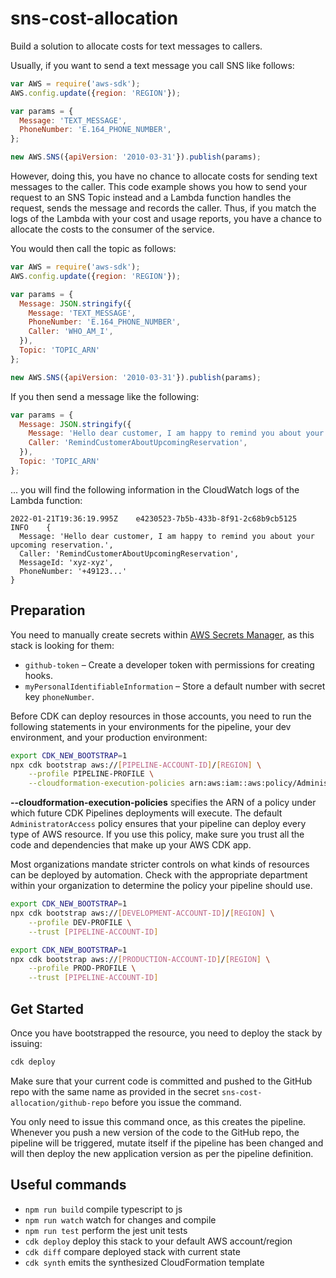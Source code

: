 # sns-cost-allocation

Build a solution to allocate costs for text messages to callers.

Usually, if you want to send a text message you call SNS like follows:

```js
var AWS = require('aws-sdk');
AWS.config.update({region: 'REGION'});

var params = {
  Message: 'TEXT_MESSAGE',
  PhoneNumber: 'E.164_PHONE_NUMBER',
};

new AWS.SNS({apiVersion: '2010-03-31'}).publish(params);
```

However, doing this, you have no chance to allocate costs for sending text messages to the caller.
This code example shows you how to send your request to an SNS Topic instead and a Lambda function handles the request, sends the message and records the caller. Thus, if you match the logs of the Lambda with your cost and usage reports, you have a chance to allocate the costs to the consumer of the service.

You would then call the topic as follows:

```js
var AWS = require('aws-sdk');
AWS.config.update({region: 'REGION'});

var params = {
  Message: JSON.stringify({
    Message: 'TEXT_MESSAGE',
    PhoneNumber: 'E.164_PHONE_NUMBER',
    Caller: 'WHO_AM_I',
  }),
  Topic: 'TOPIC_ARN'
};

new AWS.SNS({apiVersion: '2010-03-31'}).publish(params);
```

If you then send a message like the following: 

```js
var params = {
  Message: JSON.stringify({
    Message: 'Hello dear customer, I am happy to remind you about your upcoming reservation.',
    Caller: 'RemindCustomerAboutUpcomingReservation',
  }),
  Topic: 'TOPIC_ARN'
};
```

... you will find the following information in the CloudWatch logs of the Lambda function:

```
2022-01-21T19:36:19.995Z	e4230523-7b5b-433b-8f91-2c68b9cb5125	INFO	{
  Message: 'Hello dear customer, I am happy to remind you about your upcoming reservation.',
  Caller: 'RemindCustomerAboutUpcomingReservation',
  MessageId: 'xyz-xyz',
  PhoneNumber: '+49123...'
}
```

## Preparation

You need to manually create secrets within [AWS Secrets Manager](https://console.aws.amazon.com/secretsmanager/home?/listSecrets/), as this stack is looking for them:

- `github-token` – Create a developer token with permissions for creating hooks.
- `myPersonalIdentifiableInformation` – Store a default number with secret key `phoneNumber`.

Before CDK can deploy resources in those accounts, you need to run the following statements in your environments for the pipeline, your dev environment, and your production environment:

```bash
export CDK_NEW_BOOTSTRAP=1 
npx cdk bootstrap aws://[PIPELINE-ACCOUNT-ID]/[REGION] \
    --profile PIPELINE-PROFILE \
    --cloudformation-execution-policies arn:aws:iam::aws:policy/AdministratorAccess
```

**--cloudformation-execution-policies** specifies the ARN of a policy under which future CDK Pipelines deployments will execute. The default `AdministratorAccess` policy ensures that your pipeline can deploy every type of AWS resource. If you use this policy, make sure you trust all the code and dependencies that make up your AWS CDK app.

Most organizations mandate stricter controls on what kinds of resources can be deployed by automation. Check with the appropriate department within your organization to determine the policy your pipeline should use.

```bash
export CDK_NEW_BOOTSTRAP=1 
npx cdk bootstrap aws://[DEVELOPMENT-ACCOUNT-ID]/[REGION] \
    --profile DEV-PROFILE \
    --trust [PIPELINE-ACCOUNT-ID]
```

```bash
export CDK_NEW_BOOTSTRAP=1 
npx cdk bootstrap aws://[PRODUCTION-ACCOUNT-ID]/[REGION] \
    --profile PROD-PROFILE \
    --trust [PIPELINE-ACCOUNT-ID]
```

## Get Started

Once you have bootstrapped the resource, you need to deploy the stack by issuing:

```bash
cdk deploy
```

Make sure that your current code is committed and pushed to the GitHub repo with the same name as provided in the secret `sns-cost-allocation/github-repo` before you issue the command.

You only need to issue this command once, as this creates the pipeline. Whenever you push a new version of the code to the GitHub repo, the pipeline will be triggered, mutate itself if the pipeline has been changed and will then deploy the new application version as per the pipeline definition.

## Useful commands

 * `npm run build`   compile typescript to js
 * `npm run watch`   watch for changes and compile
 * `npm run test`    perform the jest unit tests
 * `cdk deploy`      deploy this stack to your default AWS account/region
 * `cdk diff`        compare deployed stack with current state
 * `cdk synth`       emits the synthesized CloudFormation template
